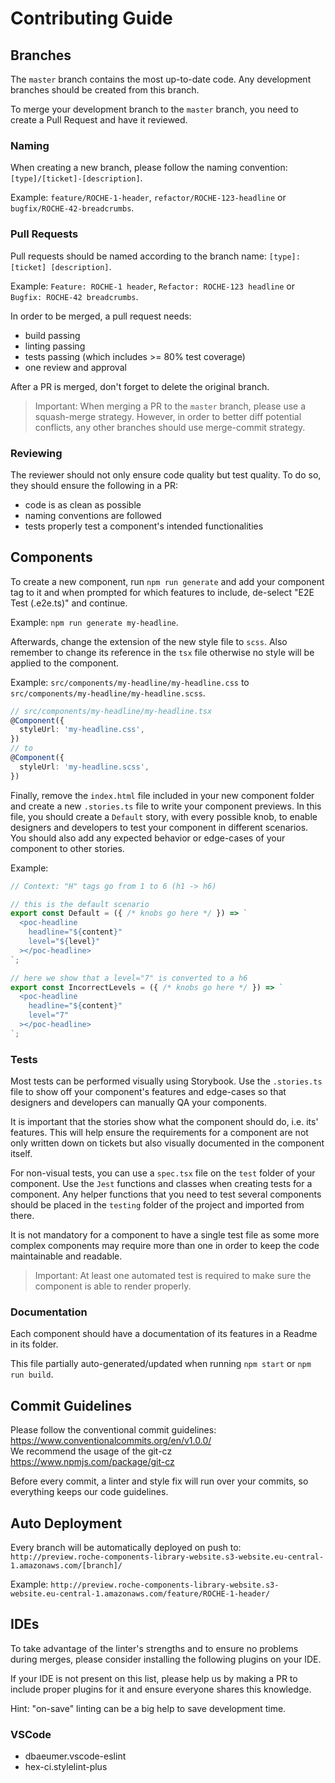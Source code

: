# Contributing Guide

## Branches
The `master` branch contains the most up-to-date code. Any development branches should be created from this branch.

To merge your development branch to the `master` branch, you need to create a Pull Request and have it reviewed.

### Naming
When creating a new branch, please follow the naming convention: `[type]/[ticket]-[description]`.

Example: `feature/ROCHE-1-header`, `refactor/ROCHE-123-headline` or `bugfix/ROCHE-42-breadcrumbs`.

### Pull Requests
Pull requests should be named according to the branch name: `[type]: [ticket] [description]`.

Example: `Feature: ROCHE-1 header`, `Refactor: ROCHE-123 headline` or `Bugfix: ROCHE-42 breadcrumbs`.

In order to be merged, a pull request needs:
- build passing
- linting passing
- tests passing (which includes \>= 80% test coverage)
- one review and approval

After a PR is merged, don't forget to delete the original branch.

> Important: When merging a PR to the `master` branch, please use a squash-merge strategy. However, in order to better diff potential conflicts, any other branches should use merge-commit strategy.

### Reviewing
The reviewer should not only ensure code quality but test quality. To do so, they should ensure the following in a PR:
- code is as clean as possible
- naming conventions are followed
- tests properly test a component's intended functionalities

## Components
To create a new component, run `npm run generate` and add your component tag to it and when prompted for which features to include, de-select "E2E Test (.e2e.ts)" and continue.

Example: `npm run generate my-headline`.

Afterwards, change the extension of the new style file to `scss`. Also remember to change its reference in the `tsx` file otherwise no style will be applied to the component.

Example: `src/components/my-headline/my-headline.css` to `src/components/my-headline/my-headline.scss`.

```typescript
// src/components/my-headline/my-headline.tsx
@Component({
  styleUrl: 'my-headline.css',
})
// to
@Component({
  styleUrl: 'my-headline.scss',
})
```

Finally, remove the `index.html` file included in your new component folder and create a new `.stories.ts` file to write your component previews.
In this file, you should create a `Default` story, with every possible knob, to enable designers and developers to test your component in different scenarios.
You should also add any expected behavior or edge-cases of your component to other stories.

Example:
```javascript
// Context: "H" tags go from 1 to 6 (h1 -> h6)

// this is the default scenario
export const Default = ({ /* knobs go here */ }) => `
  <poc-headline
    headline="${content}"
    level="${level}"
  ></poc-headline>
`;

// here we show that a level="7" is converted to a h6
export const IncorrectLevels = ({ /* knobs go here */ }) => `
  <poc-headline
    headline="${content}"
    level="7"
  ></poc-headline>
`;
```

### Tests
Most tests can be performed visually using Storybook. Use the `.stories.ts` file to show off your component's features and edge-cases so that designers and developers can manually QA your components.

It is important that the stories show what the component should do, i.e. its' features. This will help ensure the requirements for a component are not only written down on tickets but also visually documented in the component itself.

For non-visual tests, you can use a `spec.tsx` file on the `test` folder of your component. Use the `Jest` functions and classes when creating tests for a component. Any helper functions that you need to test several components should be placed in the `testing` folder of the project and imported from there.

It is not mandatory for a component to have a single test file as some more complex components may require more than one in order to keep the code maintainable and readable.

> Important: At least one automated test is required to make sure the component is able to render properly.

### Documentation
Each component should have a documentation of its features in a Readme in its folder.

This file partially auto-generated/updated when running `npm start` or `npm run build`.

## Commit Guidelines
Please follow the conventional commit guidelines: https://www.conventionalcommits.org/en/v1.0.0/  
We recommend the usage of the git-cz https://www.npmjs.com/package/git-cz

Before every commit, a linter and style fix will run over your commits, so everything keeps our code guidelines.

## Auto Deployment
Every branch will be automatically deployed on push to: `http://preview.roche-components-library-website.s3-website.eu-central-1.amazonaws.com/[branch]/`

Example: `http://preview.roche-components-library-website.s3-website.eu-central-1.amazonaws.com/feature/ROCHE-1-header/`

## IDEs
To take advantage of the linter's strengths and to ensure no problems during merges, please consider installing the following plugins on your IDE.

If your IDE is not present on this list, please help us by making a PR to include proper plugins for it and ensure everyone shares this knowledge.

Hint: "on-save" linting can be a big help to save development time.

### VSCode
- dbaeumer.vscode-eslint
- hex-ci.stylelint-plus
